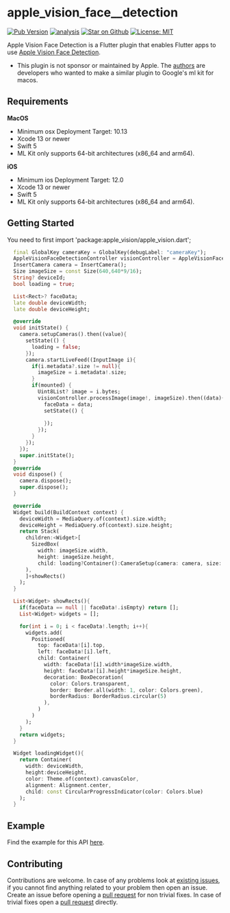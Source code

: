 # apple\_vision\_face_\_detection

[![Pub Version](https://img.shields.io/pub/v/apple_vision_face_detection)](https://pub.dev/packages/apple_vision_face_detection)
[![analysis](https://github.com/Knightro63/apple_vision/actions/workflows/flutter.yml/badge.svg)](https://github.com/Knightro63/apple_vision/actions/)
[![Star on Github](https://img.shields.io/github/stars/Knightro63/apple_vision.svg?style=flat&logo=github&colorB=deeppink&label=stars)](https://github.com/Knightro63/apple_vision)
[![License: MIT](https://img.shields.io/badge/license-MIT-purple.svg)](https://opensource.org/licenses/MIT)

Apple Vision Face Detection is a Flutter plugin that enables Flutter apps to use [Apple Vision Face Detection]().

- This plugin is not sponsor or maintained by Apple. The [authors](https://github.com/Knightro63/apple_vision/blob/main/AUTHORS) are developers who wanted to make a similar plugin to Google's ml kit for macos.

## Requirements

**MacOS**
 - Minimum osx Deployment Target: 10.13
 - Xcode 13 or newer
 - Swift 5
 - ML Kit only supports 64-bit architectures (x86_64 and arm64).

**iOS**
 - Minimum ios Deployment Target: 12.0
 - Xcode 13 or newer
 - Swift 5
 - ML Kit only supports 64-bit architectures (x86_64 and arm64).

## Getting Started

You need to first import 'package:apple_vision/apple_vision.dart';

```dart
  final GlobalKey cameraKey = GlobalKey(debugLabel: "cameraKey");
  AppleVisionFaceDetectionController visionController = AppleVisionFaceDetectionController();
  InsertCamera camera = InsertCamera();
  Size imageSize = const Size(640,640*9/16);
  String? deviceId;
  bool loading = true;

  List<Rect>? faceData;
  late double deviceWidth;
  late double deviceHeight;

  @override
  void initState() {
    camera.setupCameras().then((value){
      setState(() {
        loading = false;
      });
      camera.startLiveFeed((InputImage i){
        if(i.metadata?.size != null){
          imageSize = i.metadata!.size;
        }
        if(mounted) {
          Uint8List? image = i.bytes;
          visionController.processImage(image!, imageSize).then((data){
            faceData = data;
            setState(() {
              
            });
          });
        }
      });
    });
    super.initState();
  }
  @override
  void dispose() {
    camera.dispose();
    super.dispose();
  }

  @override
  Widget build(BuildContext context) {
    deviceWidth = MediaQuery.of(context).size.width;
    deviceHeight = MediaQuery.of(context).size.height;
    return Stack(
      children:<Widget>[
        SizedBox(
          width: imageSize.width, 
          height: imageSize.height, 
          child: loading?Container():CameraSetup(camera: camera, size: imageSize)
      ),
      ]+showRects()
    );
  }

  List<Widget> showRects(){
    if(faceData == null || faceData!.isEmpty) return [];
    List<Widget> widgets = [];

    for(int i = 0; i < faceData!.length; i++){
      widgets.add(
        Positioned(
          top: faceData![i].top,
          left: faceData![i].left,
          child: Container(
            width: faceData![i].width*imageSize.width,
            height: faceData![i].height*imageSize.height,
            decoration: BoxDecoration(
              color: Colors.transparent,
              border: Border.all(width: 1, color: Colors.green),
              borderRadius: BorderRadius.circular(5)
            ),
          )
        )
      );
    }
    return widgets;
  }

  Widget loadingWidget(){
    return Container(
      width: deviceWidth,
      height:deviceHeight,
      color: Theme.of(context).canvasColor,
      alignment: Alignment.center,
      child: const CircularProgressIndicator(color: Colors.blue)
    );
  }
```

## Example

Find the example for this API [here](https://github.com/Knightro63/apple_vision/tree/main/packages/apple_vision_face_detection/example/lib/main.dart).

## Contributing

Contributions are welcome.
In case of any problems look at [existing issues](https://github.com/Knightro63/apple_vision/issues), if you cannot find anything related to your problem then open an issue.
Create an issue before opening a [pull request](https://github.com/Knightro63/apple_vision/pulls) for non trivial fixes.
In case of trivial fixes open a [pull request](https://github.com/Knightro63/apple_vision/pulls) directly.
